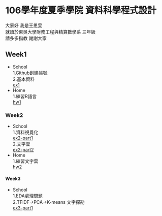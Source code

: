 # 106學年度夏季學院 資料科學程式設計  
大家好 我是王思雯  
    就讀於東吳大學財務工程與精算數學系 三年級    
    請多多指教 謝謝大家  
## Week1
* School  
        1.Github創建帳號  
        2.基本資料  
[ex1](https://abcxzew.github.io/Example/week1/ex1.html)  
* Home  
        1.練習R語言   
[hw1](https://abcxzew.github.io/Example/week1/hw1.html) 

### Week2  
* School  
        1.資料視覺化      
[ex2-part1](https://abcxzew.github.io/Example/week2/ex2.html)        
        2.文字雲    
[ex2-part2](https://abcxzew.github.io/Example/week2/ex2-part2.html)    
* Home  
        1.練習文字雲   
[hw2](https://abcxzew.github.io/Example/week2/hw2/hw2.html)         

#### Week3    
* School    
        1.EDA處理問題    
        2.TFIDF->PCA->K-means 文字探勘    
[ex3-part1](https://abcxzew.github.io/Example/week3/TFIDF.html)